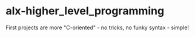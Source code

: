 # alx-higher_level_programming
First projects are more "C-oriented" - no tricks, no funky syntax - simple!
